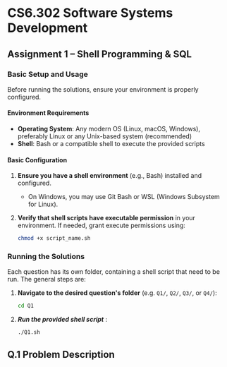 
# CS6.302	Software Systems Development 
## Assignment 1 – Shell Programming & SQL

### Basic Setup and Usage

Before running the solutions, ensure your environment is properly configured.

#### Environment Requirements
- **Operating System**: Any modern OS (Linux, macOS, Windows), preferably Linux or any Unix-based system (recommended)
- **Shell**: Bash or a compatible shell to execute the provided scripts

#### Basic Configuration
1. **Ensure you have a shell environment** (e.g., Bash) installed and configured.
   - On Windows, you may use Git Bash or WSL (Windows Subsystem for Linux).

2. **Verify that shell scripts have executable permission** in your environment. If needed, grant execute permissions using:
   ```bash
   chmod +x script_name.sh
### Running the Solutions

Each question has its own folder, containing a shell script  that need to be run. The general steps are:

1. **Navigate to the desired question's folder** (e.g. `Q1/`, `Q2/`, `Q3/`, or `Q4/`):
   ```bash
   cd Q1
2. ***Run the provided shell script*** :
   ```bash
   ./Q1.sh

## Q.1 Problem Description

